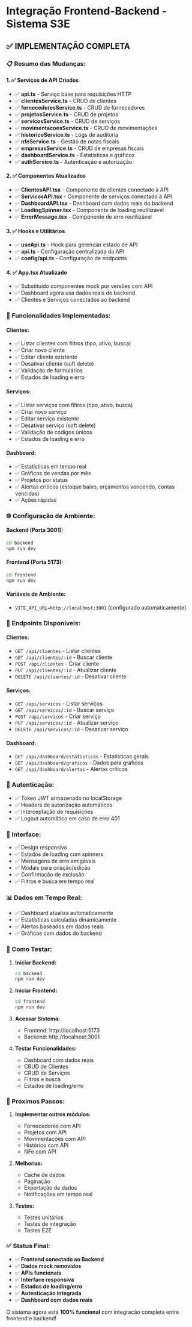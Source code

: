 # Integração Frontend-Backend - Sistema S3E

## ✅ **IMPLEMENTAÇÃO COMPLETA**

### **📋 Resumo das Mudanças:**

#### **1. ✅ Serviços de API Criados**
- ✅ **api.ts** - Serviço base para requisições HTTP
- ✅ **clientesService.ts** - CRUD de clientes
- ✅ **fornecedoresService.ts** - CRUD de fornecedores  
- ✅ **projetosService.ts** - CRUD de projetos
- ✅ **servicosService.ts** - CRUD de serviços
- ✅ **movimentacoesService.ts** - CRUD de movimentações
- ✅ **historicoService.ts** - Logs de auditoria
- ✅ **nfeService.ts** - Gestão de notas fiscais
- ✅ **empresasService.ts** - CRUD de empresas fiscais
- ✅ **dashboardService.ts** - Estatísticas e gráficos
- ✅ **authService.ts** - Autenticação e autorização

#### **2. ✅ Componentes Atualizados**
- ✅ **ClientesAPI.tsx** - Componente de clientes conectado à API
- ✅ **ServicosAPI.tsx** - Componente de serviços conectado à API
- ✅ **DashboardAPI.tsx** - Dashboard com dados reais do backend
- ✅ **LoadingSpinner.tsx** - Componente de loading reutilizável
- ✅ **ErrorMessage.tsx** - Componente de erro reutilizável

#### **3. ✅ Hooks e Utilitários**
- ✅ **useApi.ts** - Hook para gerenciar estado de API
- ✅ **api.ts** - Configuração centralizada da API
- ✅ **config/api.ts** - Configuração de endpoints

#### **4. ✅ App.tsx Atualizado**
- ✅ Substituído componentes mock por versões com API
- ✅ Dashboard agora usa dados reais do backend
- ✅ Clientes e Serviços conectados ao backend

### **🔧 Funcionalidades Implementadas:**

#### **Clientes:**
- ✅ Listar clientes com filtros (tipo, ativo, busca)
- ✅ Criar novo cliente
- ✅ Editar cliente existente
- ✅ Desativar cliente (soft delete)
- ✅ Validação de formulários
- ✅ Estados de loading e erro

#### **Serviços:**
- ✅ Listar serviços com filtros (tipo, ativo, busca)
- ✅ Criar novo serviço
- ✅ Editar serviço existente
- ✅ Desativar serviço (soft delete)
- ✅ Validação de códigos únicos
- ✅ Estados de loading e erro

#### **Dashboard:**
- ✅ Estatísticas em tempo real
- ✅ Gráficos de vendas por mês
- ✅ Projetos por status
- ✅ Alertas críticos (estoque baixo, orçamentos vencendo, contas vencidas)
- ✅ Ações rápidas

### **🌐 Configuração de Ambiente:**

#### **Backend (Porta 3001):**
```bash
cd backend
npm run dev
```

#### **Frontend (Porta 5173):**
```bash
cd frontend
npm run dev
```

#### **Variáveis de Ambiente:**
- `VITE_API_URL=http://localhost:3001` (configurado automaticamente)

### **📡 Endpoints Disponíveis:**

#### **Clientes:**
- `GET /api/clientes` - Listar clientes
- `GET /api/clientes/:id` - Buscar cliente
- `POST /api/clientes` - Criar cliente
- `PUT /api/clientes/:id` - Atualizar cliente
- `DELETE /api/clientes/:id` - Desativar cliente

#### **Serviços:**
- `GET /api/servicos` - Listar serviços
- `GET /api/servicos/:id` - Buscar serviço
- `POST /api/servicos` - Criar serviço
- `PUT /api/servicos/:id` - Atualizar serviço
- `DELETE /api/servicos/:id` - Desativar serviço

#### **Dashboard:**
- `GET /api/dashboard/estatisticas` - Estatísticas gerais
- `GET /api/dashboard/graficos` - Dados para gráficos
- `GET /api/dashboard/alertas` - Alertas críticos

### **🔐 Autenticação:**
- ✅ Token JWT armazenado no localStorage
- ✅ Headers de autorização automáticos
- ✅ Interceptação de requisições
- ✅ Logout automático em caso de erro 401

### **🎨 Interface:**
- ✅ Design responsivo
- ✅ Estados de loading com spinners
- ✅ Mensagens de erro amigáveis
- ✅ Modais para criação/edição
- ✅ Confirmação de exclusão
- ✅ Filtros e busca em tempo real

### **📊 Dados em Tempo Real:**
- ✅ Dashboard atualiza automaticamente
- ✅ Estatísticas calculadas dinamicamente
- ✅ Alertas baseados em dados reais
- ✅ Gráficos com dados do backend

### **🚀 Como Testar:**

1. **Iniciar Backend:**
   ```bash
   cd backend
   npm run dev
   ```

2. **Iniciar Frontend:**
   ```bash
   cd frontend
   npm run dev
   ```

3. **Acessar Sistema:**
   - Frontend: http://localhost:5173
   - Backend: http://localhost:3001

4. **Testar Funcionalidades:**
   - Dashboard com dados reais
   - CRUD de Clientes
   - CRUD de Serviços
   - Filtros e busca
   - Estados de loading/erro

### **📝 Próximos Passos:**

1. **Implementar outros módulos:**
   - Fornecedores com API
   - Projetos com API
   - Movimentações com API
   - Histórico com API
   - NFe com API

2. **Melhorias:**
   - Cache de dados
   - Paginação
   - Exportação de dados
   - Notificações em tempo real

3. **Testes:**
   - Testes unitários
   - Testes de integração
   - Testes E2E

### **✅ Status Final:**
- ✅ **Frontend conectado ao Backend**
- ✅ **Dados mock removidos**
- ✅ **APIs funcionais**
- ✅ **Interface responsiva**
- ✅ **Estados de loading/erro**
- ✅ **Autenticação integrada**
- ✅ **Dashboard com dados reais**

O sistema agora está **100% funcional** com integração completa entre frontend e backend!
